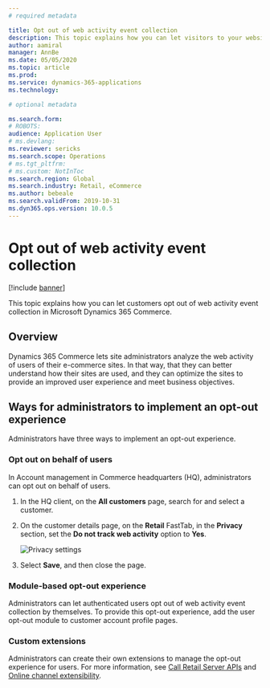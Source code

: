 ```yaml
---
# required metadata

title: Opt out of web activity event collection
description: This topic explains how you can let visitors to your website opt out of web activity event collection in Microsoft Dynamics 365 Commerce. 
author: aamiral
manager: AnnBe
ms.date: 05/05/2020
ms.topic: article
ms.prod: 
ms.service: dynamics-365-applications
ms.technology: 

# optional metadata

ms.search.form: 
# ROBOTS: 
audience: Application User
# ms.devlang: 
ms.reviewer: sericks
ms.search.scope: Operations
# ms.tgt_pltfrm: 
# ms.custom: NotInToc
ms.search.region: Global
ms.search.industry: Retail, eCommerce
ms.author: bebeale
ms.search.validFrom: 2019-10-31
ms.dyn365.ops.version: 10.0.5
---
```


# Opt out of web activity event collection

[!include [banner](includes/banner.md)]

This topic explains how you can let customers opt out of web activity event collection in Microsoft Dynamics 365 Commerce.

## Overview

Dynamics 365 Commerce lets site administrators analyze the web activity of users of their e-commerce sites. In that way, that they can better understand how their sites are used, and they can optimize the sites to provide an improved user experience and meet business objectives.

## Ways for administrators to implement an opt-out experience

Administrators have three ways to implement an opt-out experience.

### Opt out on behalf of users

In Account management in Commerce headquarters (HQ), administrators can opt out on behalf of users.

1. In the HQ client, on the **All customers** page, search for and select a customer.
1. On the customer details page, on the **Retail** FastTab, in the **Privacy** section, set the **Do not track web activity** option to **Yes**.

    ![Privacy settings](.../../../commerce/media/Disablepersonalizationpart2.png)

1. Select **Save**, and then close the page.

### Module-based opt-out experience

Administrators can let authenticated users opt out of web activity event collection by themselves. To provide this opt-out experience, add the user opt-out module to customer account profile pages.

### Custom extensions

Administrators can create their own extensions to manage the opt-out experience for users. For more information, see [Call Retail Server APIs](e-commerce-extensibility/call-retail-server-apis.md) and [Online channel extensibility](e-commerce-extensibility/overview.md).
